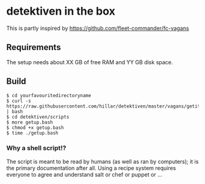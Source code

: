 # detektiven in the box

This is partly inspired by https://github.com/fleet-commander/fc-vagans

## Requirements

The setup needs about XX GB of free RAM and YY GB disk space.

## Build

```shell
$ cd yourfavouritedirectoryname
$ curl -s https://raw.githubusercontent.com/hillar/detektiven/master/vagans/getit.bash | bash
$ cd detektiven/scripts
$ more getup.bash
$ chmod +x getup.bash
$ time ./getup.bash
```

### Why a shell script!?
The script is meant to be read by humans (as well as ran by computers); it is the primary documentation after all. Using a recipe system requires everyone to agree and understand salt or chef or puppet or ...  
